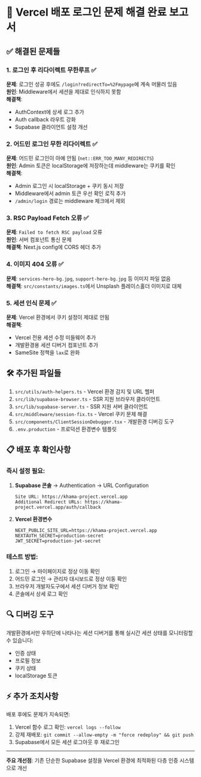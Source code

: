 # 🔧 Vercel 배포 로그인 문제 해결 완료 보고서

## ✅ 해결된 문제들

### 1. **로그인 후 리다이렉트 무한루프** ✅
**문제**: 로그인 성공 후에도 `/login?redirectTo=%2Fmypage`에 계속 머물러 있음  
**원인**: Middleware에서 세션을 제대로 인식하지 못함  
**해결책**:
- AuthContext에 상세 로그 추가
- Auth callback 라우트 강화
- Supabase 클라이언트 설정 개선

### 2. **어드민 로그인 무한 리다이렉트** ✅  
**문제**: 어드민 로그인이 아예 안됨 (`net::ERR_TOO_MANY_REDIRECTS`)  
**원인**: Admin 토큰은 localStorage에 저장하는데 middleware는 쿠키를 확인  
**해결책**:
- Admin 로그인 시 localStorage + 쿠키 동시 저장
- Middleware에서 admin 토큰 우선 확인 로직 추가
- `/admin/login` 경로는 middleware 체크에서 제외

### 3. **RSC Payload Fetch 오류** ✅
**문제**: `Failed to fetch RSC payload` 오류  
**원인**: 서버 컴포넌트 통신 문제  
**해결책**: Next.js config에 CORS 헤더 추가

### 4. **이미지 404 오류** ✅
**문제**: `services-hero-bg.jpg`, `support-hero-bg.jpg` 등 이미지 파일 없음  
**해결책**: `src/constants/images.ts`에서 Unsplash 플레이스홀더 이미지로 대체

### 5. **세션 인식 문제** ✅
**문제**: Vercel 환경에서 쿠키 설정이 제대로 안됨  
**해결책**:
- Vercel 전용 세션 수정 미들웨어 추가
- 개발환경용 세션 디버거 컴포넌트 추가
- SameSite 정책을 `lax`로 완화

## 🛠️ 추가된 파일들

1. `src/utils/auth-helpers.ts` - Vercel 환경 감지 및 URL 헬퍼
2. `src/lib/supabase-browser.ts` - SSR 지원 브라우저 클라이언트  
3. `src/lib/supabase-server.ts` - SSR 지원 서버 클라이언트
4. `src/middleware/session-fix.ts` - Vercel 쿠키 문제 해결
5. `src/components/ClientSessionDebugger.tsx` - 개발환경 디버깅 도구
6. `.env.production` - 프로덕션 환경변수 템플릿

## 📋 배포 후 확인사항

### 즉시 설정 필요:
1. **Supabase 콘솔** → Authentication → URL Configuration
   ```
   Site URL: https://khama-project.vercel.app
   Additional Redirect URLs: https://khama-project.vercel.app/auth/callback
   ```

2. **Vercel 환경변수**
   ```
   NEXT_PUBLIC_SITE_URL=https://khama-project.vercel.app
   NEXTAUTH_SECRET=production-secret
   JWT_SECRET=production-jwt-secret
   ```

### 테스트 방법:
1. 로그인 → 마이페이지로 정상 이동 확인
2. 어드민 로그인 → 관리자 대시보드로 정상 이동 확인  
3. 브라우저 개발자도구에서 세션 디버거 정보 확인
4. 콘솔에서 상세 로그 확인

## 🔍 디버깅 도구

개발환경에서만 우하단에 나타나는 세션 디버거를 통해 실시간 세션 상태를 모니터링할 수 있습니다:
- 인증 상태
- 프로필 정보  
- 쿠키 상태
- localStorage 토큰

## ⚡ 추가 조치사항

배포 후에도 문제가 지속되면:
1. Vercel 함수 로그 확인: `vercel logs --follow`
2. 강제 재배포: `git commit --allow-empty -m "force redeploy" && git push`
3. Supabase에서 모든 세션 로그아웃 후 재로그인

---
**주요 개선점**: 기존 단순한 Supabase 설정을 Vercel 환경에 최적화된 다층 인증 시스템으로 개선